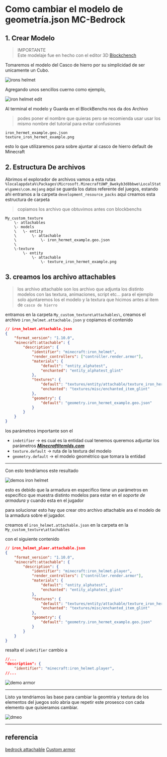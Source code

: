 # Como cambiar el modelo de geometría.json MC-Bedrock

## 1. Crear Modelo

> IMPORTANTE <br>
> Este modelaje fue en hecho con el editor 3D [Blockchench](https://www.blockbench.net/)

Tomaremos el modelo del Casco de hierro por su simplicidad de
ser unicamente un Cubo.  

![irons helmet](./iron_helmet.png)

Agregando unos sencillos cuerno como ejemplo, 

![iron helmet edit](./iron_helmet_edit.png)


Al terminal el modelo y Guarda en el BlockBenchs nos da dos Archivo 

> podes poner el nombre que quieras pero se recomienda usar 
> usar los mismo nombre del tutorial para evitar 
> confusiones 

```
iron_hermet_example.geo.json
texture_iron_hermet_example.png

```

esto lo que utilizaremos para sobre ajuntar al casco de hierro default de Minecraft 

## 2. Estructura De archivos  

Abrimos el explorador de archivos vamos a esta rutas 
`%localappdata%\Packages\Microsoft.MinecraftUWP_8wekyb3d8bbwe\LocalState\games\com.mojang`
aquí se guarda los datos referente del juegos, estando ahi 
entramos a la carpeta `development_resource_packs` aqui creamos 
esta estructura de carpeta 

> copiamos los archivo que obtuvimos antes con blockbenchs

```
My_custom_texture
    \- attachables
    \- models
    \   \- entity
    \       \- attachable
    \           \- iron_hermet_example.geo.json
    \
    \-texture 
        \- entity
            \- attachable
                \- texture_iron_hermet_example.png
```

## 3. creamos los archivo attachables

> los archivo attachable son los archivo que adjunta 
> los distinto modelos con las textura, animaciones, script 
> etc... 
> para el ejemplo solo ajuntaremos los el modelo y la textura que 
> hicimos antes al item de `casco de hierro`

entramos en la carpeta `My_custom_texture\attachables\`,
creamos el archivo `iron_helmet.attachable.json` y 
copiamos el contenido

```json
// iron_helmet.attachable.json
{
	"format_version": "1.10.0",
	"minecraft:attachable": {
		"description": {
			"identifier": "minecraft:iron_helmet",
			"render_controllers": ["controller.render.armor"],
			"materials": {
				"default": "entity_alphatest",
				"enchanted": "entity_alphatest_glint"
			},
			"textures": {
				"default": "textures/entity/attachable/texture_iron_hermet_example.png",
				"enchanted": "textures/misc/enchanted_item_glint"
			},
			"geometry": {
				"default": "geometry.iron_hermet_example.geo.json"
			}
		}
	}
}
```

los parámetros importante son el 

- `indetifier` -> es cual es la entidad cual tenemos queremos adjuntar los parámetros ***[MinecraftItemIds.com](https://minecraftitemids.com/)***
- `texture.default` -> ruta de la textura del modelo 
- `geometry.default` -> el modelo geométrico que tomara la entidad 

---

Con esto tendríamos este resultado 

![demos iron helmet](./demo_iron_helmet_1.png)

esto es debido que la armadura en especifico tiene
un parámetros en especifico que muestra distinto modelos 
para estar en el *soporte de armadura* y cuando esta en el 
jugador  

para solucionar esto hay que crear otro archivo attachable
ara el modelo de la armadura sobre el jugador. 

creamos el `iron_helmet.attachable.json` en la carpeta en la `My_custom_texture\attachables`

con el siguiente contenido 

```json
// iron_helmet_plaer.attachable.json
{
	"format_version": "1.10.0",
	"minecraft:attachable": {
		"description": {
			"identifier": "minecraft:iron_helmet.player",
			"render_controllers": ["controller.render.armor"],
			"materials": {
				"default": "entity_alphatest",
				"enchanted": "entity_alphatest_glint"
			},
			"textures": {
				"default": "textures/entity/attachable/texture_iron_hermet_example.png",
				"enchanted": "textures/misc/enchanted_item_glint"
			},
			"geometry": {
				"default": "geometry.iron_hermet_example.geo.json"
			}
		}
	}
}
```

resalta el `indetifier` cambio a 
```json
//...
"description": {
	"identifier": "minecraft:iron_helmet.player",
//...
```

![demo armor](./demo_iron_helmet_2.png)

--- 

Listo ya tendriamos las base para cambiar la geomtria y textura de los elementos del juegos solo abria que repetir este prosesco con cada elemento que quisieramos cambiar. 

![dmeo](./armadura_demo.jpeg)

---

## referencia 
[bedrock attachable](https://wiki.bedrock.dev/items/high-resolution-items)
[Custom armor](https://wiki.bedrock.dev/items/custom-armor)
